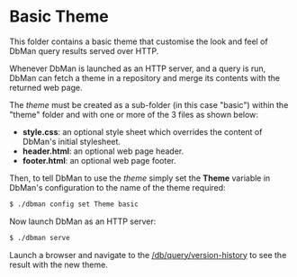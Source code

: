 # Basic Theme

This folder contains a basic theme that customise the look and feel of DbMan query results served over HTTP.

Whenever DbMan is launched as an HTTP server, and a query is run, DbMan can fetch a theme in a repository and merge its 
contents with the returned web page.

The *theme* must be created as a sub-folder (in this case "basic") within the "theme" folder and with one or more of the 3 files as shown below:
- **style.css**: an optional style sheet which overrides the content of DbMan's initial stylesheet.
- **header.html**: an optional web page header.
- **footer.html**: an optional web page footer.

Then, to tell DbMan to use the *theme* simply set the **Theme** variable in DbMan's configuration to the name of the theme required:

```bash
$ ./dbman config set Theme basic
```

Now launch DbMan as an HTTP server:
```bash
$ ./dbman serve
```

Launch a browser and navigate to the [/db/query/version-history](http://localhost:8085/db/query/version-history) to see the 
result with the new theme.